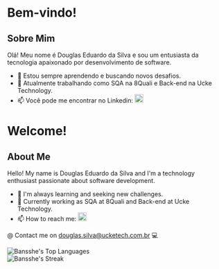 # Bem-vindo!

## Sobre Mim
Olá! Meu nome é Douglas Eduardo da Silva e sou um entusiasta da tecnologia apaixonado por desenvolvimento de software.

- 🌱 Estou sempre aprendendo e buscando novos desafios.
- 💼 Atualmente trabalhando como SQA na 8Quali e Back-end na Ucke Technology.
- 📫 Você pode me encontrar no Linkedin: <a href="https://www.linkedin.com/in/bansshe/" target="_blank"><img style="width: 20px;" src="https://cdn-icons-png.flaticon.com/512/179/179330.png" target="_blank"></a> 

# Welcome!

## About Me
Hello! My name is Douglas Eduardo da Silva and I'm a technology enthusiast passionate about software development.

- 🌱 I'm always learning and seeking new challenges.
- 💼 Currently working as SQA at 8Quali and Back-end at Ucke Technology.
- 📫 How to reach me: <a href="https://www.linkedin.com/in/bansshe/" target="_blank"><img style="width: 20px;" src="https://cdn-icons-png.flaticon.com/512/179/179330.png" target="_blank"></a>


@ Contact me on douglas.silva@ucketech.com.br 💻


![Bansshe's Top Languages](https://github-readme-stats.vercel.app/api/top-langs/?username=Bansshe&theme=dark&show_icons=true&hide_border=true&layout=compact)<br>
![Bansshe's Streak](https://github-readme-streak-stats.herokuapp.com/?user=Bansshe&theme=dark&hide_border=true)
